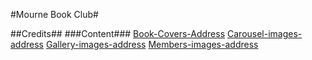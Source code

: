 #Mourne Book Club#

##Credits##
###Content###
[Book-Covers-Address](img/book-covers/bookcoveraddress.txt)
[Carousel-images-address](img/carousel-slides/Image-Address.txt)
[Gallery-images-address](img/gallery/gallery-images.txt)
[Members-images-address](img/members-images/MembersImageAddress.txt)